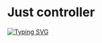 # Just controller
[![Typing SVG](https://readme-typing-svg.herokuapp.com?color=%2336BCF7&lines=Расширяем+возможности+класса)](https://git.io/typing-svg)
